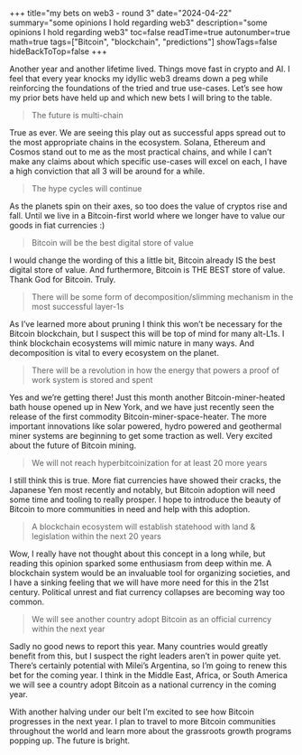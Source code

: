 +++
title="my bets on web3 - round 3"
date="2024-04-22"
summary="some opinions I hold regarding web3"
description="some opinions I hold regarding web3"
toc=false
readTime=true
autonumber=true
math=true
tags=["Bitcoin", "blockchain", "predictions"]
showTags=false
hideBackToTop=false
+++

Another year and another lifetime lived. Things move fast in crypto and AI. I feel that every year knocks my idyllic web3 dreams down a peg while reinforcing the foundations of the tried and true use-cases. Let’s see how my prior bets have held up and which new bets I will bring to the table.

> The future is multi-chain

True as ever. We are seeing this play out as successful apps spread out to the most appropriate chains in the ecosystem. Solana, Ethereum and Cosmos stand out to me as the most practical chains, and while I can’t make any claims about which specific use-cases will excel on each, I have a high conviction that all 3 will be around for a while.

> The hype cycles will continue

As the planets spin on their axes, so too does the value of cryptos rise and fall. Until we live in a Bitcoin-first world where we longer have to value our goods in fiat currencies :)

> Bitcoin will be the best digital store of value

I would change the wording of this a little bit, Bitcoin already IS the best digital store of value. And furthermore, Bitcoin is THE BEST store of value. Thank God for Bitcoin. Truly.

> There will be some form of decomposition/slimming mechanism in the most successful layer-1s

As I’ve learned more about pruning I think this won’t be necessary for the Bitcoin blockchain, but I suspect this will be top of mind for many alt-L1s. I think blockchain ecosystems will mimic nature in many ways. And decomposition is vital to every ecosystem on the planet.

> There will be a revolution in how the energy that powers a proof of work system is stored and spent

Yes and we’re getting there! Just this month another Bitcoin-miner-heated bath house opened up in New York, and we have just recently seen the release of the first commodity Bitcoin-miner-space-heater. The more important innovations like solar powered, hydro powered and geothermal miner systems are beginning to get some traction as well. Very excited about the future of Bitcoin mining.

> We will not reach hyperbitcoinization for at least 20 more years

I still think this is true. More fiat currencies have showed their cracks, the Japanese Yen most recently and notably, but Bitcoin adoption will need some time and tooling to really prosper. I hope to introduce the beauty of Bitcoin to more communities in need and help with this adoption.

> A blockchain ecosystem will establish statehood with land & legislation within the next 20 years

Wow, I really have not thought about this concept in a long while, but reading this opinion sparked some enthusiasm from deep within me. A blockchain system would be an invaluable tool for organizing societies, and I have a sinking feeling that we will have more need for this in the 21st century. Political unrest and fiat currency collapses are becoming way too common.

> We will see another country adopt Bitcoin as an official currency within the next year

Sadly no good news to report this year. Many countries would greatly benefit from this, but I suspect the right leaders aren’t in power quite yet. There’s certainly potential with Milei’s Argentina, so I’m going to renew this bet for the coming year. I think in the Middle East, Africa, or South America we will see a country adopt Bitcoin as a national currency in the coming year.

With another halving under our belt I’m excited to see how Bitcoin progresses in the next year. I plan to travel to more Bitcoin communities throughout the world and learn more about the grassroots growth programs popping up. The future is bright.
